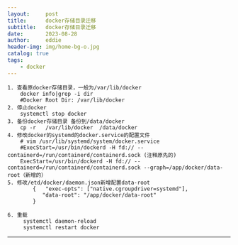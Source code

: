 ```yaml
---
layout:     post
title:      docker存储目录迁移
subtitle:   docker存储目录迁移
date:       2023-08-28
author:     eddie
header-img: img/home-bg-o.jpg
catalog: true
tags:
    - docker
---
```

	1. 查看原docker存储目录，一般为/var/lib/docker
		docker info|grep -i dir
		#Docker Root Dir: /var/lib/docker
	2. 停止docker
		systemctl stop docker
	3. 备份docker存储目录 备份到/data/docker
		cp -r   /var/lib/docker  /data/docker
	4. 修改docker的systemd的docker.service的配置文件
		# vim /usr/lib/systemd/system/docker.service
		#ExecStart=/usr/bin/dockerd -H fd:// --containerd=/run/containerd/containerd.sock (注释原先的)
		ExecStart=/usr/bin/dockerd -H fd:// --containerd=/run/containerd/containerd.sock --graph=/app/docker/data-root（新增的）
	5. 修改/etd/docker/daemon.json新增配置data-root
			{   "exec-opts": ["native.cgroupdriver=systemd"],
			   "data-root": "/app/docker/data-root"
			}

	6. 重载
		 systemctl daemon-reload
		 systemctl restart docker



---